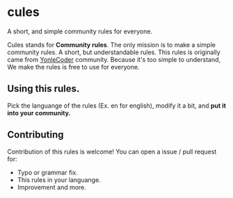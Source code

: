# cules
A short, and simple community rules for everyone. 

Cules stands for **__C__**ommunity r**__ules__**. The only mission is to make a simple community rules. A short, but understandable rules.
This rules is originally came from [YonleCoder](https://t.me/yonlecoder) community. Because it's too simple to understand, We make the rules is free to use for everyone.

## Using this rules. 
Pick the languange of the rules (Ex. en for english), modify it a bit, and **put it into your community.**

## Contributing
Contribution of this rules is welcome! You can open a issue / pull request for:
- Typo or grammar fix.
- This rules in your languange.
- Improvement and more.
